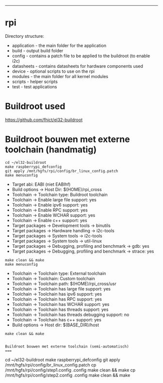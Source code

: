 ****

rpi
===

Directory structure:

- application - the main folder for the application
- build - output build folder
- config - contains a patch file to be applied to the buildroot (to enable i2c)
- datasheets - contains datasheets for hardware components used
- device - optional scripts to use on the rpi
- modules - the main folder for all kernel modules
- scripts - helper scripts
- test - test applications

Buildroot used
===
https://github.com/fhict/el32-buildroot


Buildroot bouwen met externe toolchain (handmatig)
===
```
cd ~/el32-buildroot
make raspberrypi_defconfig
git apply /mnt/hgfs/rpi/config/br_linux_config.patch
make menuconfig
```
- Target abi: EABI (niet EABIhf)
- Build options -> Host Dir: $(HOME)/rpi_cross
- Toolchain -> Toolchain type: Buildroot toolchain
- Toolchain -> Enable large file support: yes
- Toolchain -> Enable ipv6 support: yes
- Toolchain -> Enable RPC support: yes
- Toolchain -> Enable WCHAR support: yes
- Toolchain -> Enable c++ support: yes
- Target packages -> Development tools -> binutils
- Target packages -> Hardware handling -> i2c-tools
- Target packages -> System tools -> i2c-tools
- Target packages -> System tools -> util-linux
- Target packages -> Debugging, profiling and benchmark -> gdb: yes
- Target packages -> Debugging, profiling and benchmark -> strace: yes
```
make clean && make
make menuconfig
```
- Toolchain -> Toolchain type: External toolchain
- Toolchain -> Toolchain: Custom toolchain
- Toolchain -> Toolchain path: $(HOME)/rpi_cross/usr
- Toolchain -> Toolchain has large file support: yes
- Toolchain -> Toolchain has ipv6 support: yes
- Toolchain -> Toolchain has RPC support: yes
- Toolchain -> Toolchain has WCHAR support: yes
- Toolchain -> Toolchain has threads support: yes
- Toolchain -> Toolchain has threads debugging support: no
- Toolchain -> Toolchain has c++ support: yes
- Build options -> Host dir: $(BASE_DIR)/host
```
make clean && make


Buildroot bouwen met externe toolchain (semi-automatisch)
===
```
cd ~/el32-buildroot
make raspberrypi_defconfig
git apply /mnt/hgfs/rpi/config/br_linux_config.patch
cp /mnt/hgfs/rpi/config/step1.config .config
make clean && make
cp /mnt/hgfs/rpi/config/step2.config .config
make clean && make
```

